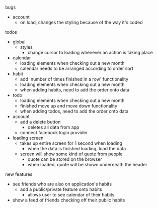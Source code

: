 bugs

- account
  - on load, changes the styling because of the way it's coded

todos

- global
  - styles
    - change cursor to loading whenever an action is taking place
- calendar
  - loading elements when checking out a new month
  - calendar needs to be arranged according to order sort
- habit
  - add 'number of times finished in a row' functionality
  - loading elements when checking out a new month
  - when adding habits, need to add the order onto data
- todo
  - loading elements when checking out a new month
  - finished move up and move down functionality
  - when adding todos, need to add the order onto data
- account
  - add a delete button
    - deletes all data from app
  - connect facebook login provider
- loading screen
  - takes up entire screen for 1 second when loading
    - when the data is finished loading, load the data
  - screen will show some kind of quote from people
    - quote can be stored on the browser
    - when loaded, quote will be shown underneath the header

new features

- see friends who are also on application's habits
  - add a public/private feature onto habits
    - allows user to see calendar of their habits
- show a feed of friends checking off their public habits
